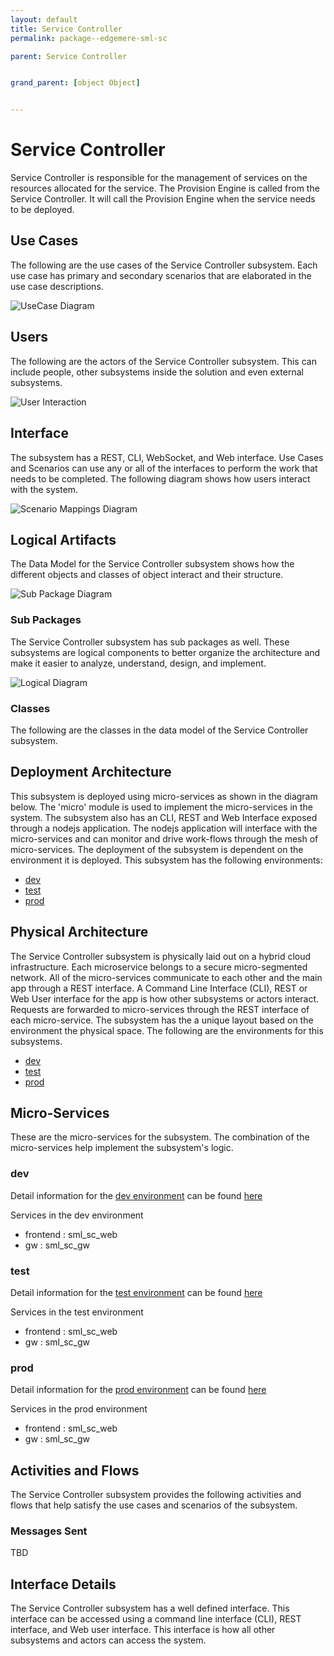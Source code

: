 ```yaml
---
layout: default
title: Service Controller
permalink: package--edgemere-sml-sc

parent: Service Controller


grand_parent: [object Object]


---
```

# Service Controller

Service Controller is responsible for the management of services on the resources allocated for the service. The Provision Engine is called from the Service Controller. It will call the Provision Engine when the service needs to be deployed.



## Use Cases

The following are the use cases of the Service Controller subsystem. Each use case has primary and secondary scenarios
that are elaborated in the use case descriptions.



![UseCase Diagram](./usecases.svg)

## Users

The following are the actors of the Service Controller subsystem. This can include people, other subsystems 
inside the solution and even external subsystems. 



![User Interaction](./userinteraction.svg)

## Interface

The subsystem has a REST, CLI, WebSocket, and Web interface. Use Cases and Scenarios can use any or all
of the interfaces to perform the work that needs to be completed. The following  diagram shows how
users interact with the system.

![Scenario Mappings Diagram](./scenariomapping.svg)



## Logical Artifacts

The Data Model for the  Service Controller subsystem shows how the different objects and classes of object interact
and their structure.

![Sub Package Diagram](./subpackage.svg)

### Sub Packages

The Service Controller subsystem has sub packages as well. These subsystems are logical components to better
organize the architecture and make it easier to analyze, understand, design, and implement.



![Logical Diagram](./logical.svg)

### Classes

The following are the classes in the data model of the Service Controller subsystem.




## Deployment Architecture

This subsystem is deployed using micro-services as shown in the diagram below. The 'micro' module is
used to implement the micro-services in the system. The subsystem also has an CLI, REST and Web Interface
exposed through a nodejs application. The nodejs application will interface with the micro-services and
can monitor and drive work-flows through the mesh of micro-services. The deployment of the subsystem is 
dependent on the environment it is deployed. This subsystem has the following environments:
* [dev](environment--edgemere-sml-sc-dev)
* [test](environment--edgemere-sml-sc-test)
* [prod](environment--edgemere-sml-sc-prod)



## Physical Architecture

The Service Controller subsystem is physically laid out on a hybrid cloud infrastructure. Each microservice belongs
to a secure micro-segmented network. All of the micro-services communicate to each other and the main app through a
REST interface. A Command Line Interface (CLI), REST or Web User interface for the app is how other subsystems or actors 
interact. Requests are forwarded to micro-services through the REST interface of each micro-service. The subsystem has
the a unique layout based on the environment the physical space. The following are the environments for this
subsystems.
* [dev](environment--edgemere-sml-sc-dev)
* [test](environment--edgemere-sml-sc-test)
* [prod](environment--edgemere-sml-sc-prod)


## Micro-Services

These are the micro-services for the subsystem. The combination of the micro-services help implement
the subsystem's logic.


### dev

Detail information for the [dev environment](environment--edgemere-sml-sc-dev)
can be found [here](environment--edgemere-sml-sc-dev)

Services in the dev environment

* frontend : sml_sc_web
* gw : sml_sc_gw


### test

Detail information for the [test environment](environment--edgemere-sml-sc-test)
can be found [here](environment--edgemere-sml-sc-test)

Services in the test environment

* frontend : sml_sc_web
* gw : sml_sc_gw


### prod

Detail information for the [prod environment](environment--edgemere-sml-sc-prod)
can be found [here](environment--edgemere-sml-sc-prod)

Services in the prod environment

* frontend : sml_sc_web
* gw : sml_sc_gw


## Activities and Flows
The Service Controller subsystem provides the following activities and flows that help satisfy the use
cases and scenarios of the subsystem.




### Messages Sent

TBD

## Interface Details
The Service Controller subsystem has a well defined interface. This interface can be accessed using a
command line interface (CLI), REST interface, and Web user interface. This interface is how all other
subsystems and actors can access the system.


